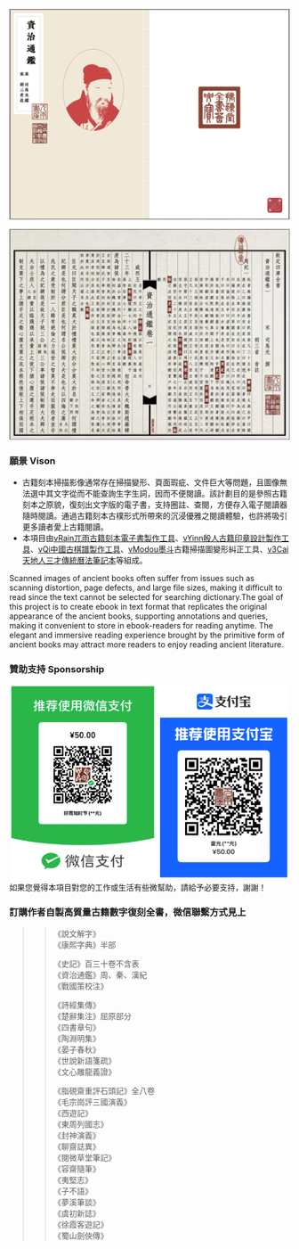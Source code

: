 

![image](https://github.com/shanleiguang/vBooks/blob/main/001.png)

![image](https://github.com/shanleiguang/vBooks/blob/main/002.png)

### 願景 Vison

- 古籍刻本掃描影像通常存在掃描變形、頁面瑕疵、文件巨大等問題，且圖像無法選中其文字從而不能查詢生字生詞，因而不便閱讀。該計劃目的是參照古籍刻本之原貌，復刻出文字版的電子書，支持圈註、查閱，方便存入電子閱讀器隨時閱讀。通過古籍刻本古樸形式所帶來的沉浸優雅之閱讀體驗，也許將吸引更多讀者愛上古籍閱讀。
- 本項目由[vRain兀雨古籍刻本電子書製作工具](https://github.com/shanleiguang/vRain)、[vYinn殷人古籍印章設計製作工具](https://github.com/shanleiguang/vYinn)、[vQi中國古棋譜製作工具](https://github.com/shanleiguang/vQi)、[vModou墨斗](https://github.com/shanleiguang/vModou)古籍掃描圖變形糾正工具、[v3Cai天地人三才傳統曆法筆記本](https://github.com/shanleiguang/v3CaiPreview)等組成。

Scanned images of ancient books often suffer from issues such as scanning distortion, page defects, and large file sizes, making it difficult to read since the text cannot be selected for searching dictionary.The goal of this project is to create ebook in text format that replicates the original appearance of the ancient books, supporting annotations and queries, making it convenient to store in ebook-readers for reading anytime. The elegant and immersive reading experience brought by the primitive form of ancient books may attract more readers to enjoy reading ancient literature.

### 贊助支持 Sponsorship

![image](https://github.com/shanleiguang/vRain/blob/main/sponsor_new.png)  
如果您覺得本項目對您的工作或生活有些微幫助，請給予必要支持，謝謝！   

### 訂購作者自製高質量古籍數字復刻全書，微信聯繫方式見上

>>《說文解字》  
>>《康熙字典》半部  
>>  
>>《史記》百三十卷不含表  
>>《資治通鑑》周、秦、漢紀  
>>《戰國策校注》  
>>  
>>《詩經集傳》  
>>《楚辭集注》屈原部分  
>>《四書章句》  
>>《陶淵明集》  
>>《晏子春秋》  
>>《世說新語箋疏》  
>>《文心雕龍義證》  
>>  
>>《脂硯齋重評石頭記》全八卷  
>>《毛宗崗評三國演義》  
>>《西遊記》  
>>《東周列國志》  
>>《封神演義》  
>>《聊齋誌異》  
>>《閱微草堂筆記》  
>>《容齋隨筆》  
>>《夷堅志》  
>>《子不語》  
>>《夢溪筆談》  
>>《虞初新誌》  
>>《徐霞客遊記》  
>>《蜀山劍俠傳》  
